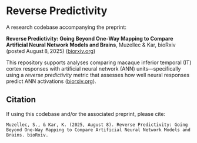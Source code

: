 # Reverse Predictivity

A research codebase accompanying the preprint:

**Reverse Predictivity: Going Beyond One-Way Mapping to Compare Artificial Neural Network Models and Brains**, Muzellec & Kar, bioRxiv (posted August 8, 2025) ([biorxiv.org](https://www.biorxiv.org/content/10.1101/2025.08.08.669382v1))

This repository supports analyses comparing macaque inferior temporal (IT) cortex responses with artificial neural network (ANN) units—specifically using a *reverse predictivity* metric that assesses how well neural responses predict ANN activations ([biorxiv.org](https://www.biorxiv.org/content/10.1101/2025.08.08.669382v1)).



##  Citation

If using this codebase and/or the associated preprint, please cite:

```
Muzellec, S., & Kar, K. (2025, August 8). Reverse Predictivity: Going Beyond One-Way Mapping to Compare Artificial Neural Network Models and Brains. bioRxiv.
```
